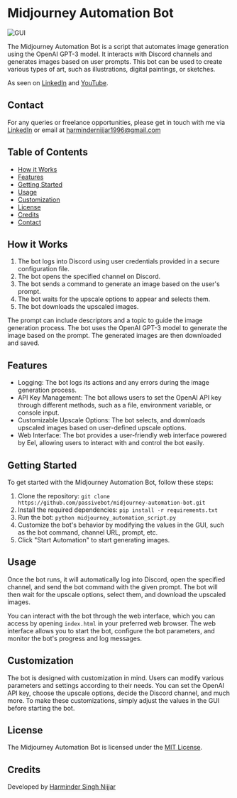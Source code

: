 # Midjourney Automation Bot

![GUI](https://github.com/passivebot/midjourney-automation-bot/blob/8efd67a4e6e09b844db6da809469fbe26e90a60f/chrome_zrfWeRJEmB.png)

The Midjourney Automation Bot is a script that automates image generation using the OpenAI GPT-3 model. It interacts with Discord channels and generates images based on user prompts. This bot can be used to create various types of art, such as illustrations, digital paintings, or sketches.

As seen on [LinkedIn](https://www.linkedin.com/posts/harmindersinghnijjar_sikhism-sikhi-punjab-activity-7058192758297022464-CPs6?utm_source=share&utm_medium=member_desktop) and [YouTube](https://www.youtube.com/watch?v=IJ0jNhrKQ34).

## Contact

For any queries or freelance opportunities, please get in touch with me via [LinkedIn](https://www.linkedin.com/in/harmindersinghnijjar/) or email at harmindernijjar1996@gmail.com

## Table of Contents

- [How it Works](#how-it-works)
- [Features](#features)
- [Getting Started](#getting-started)
- [Usage](#usage)
- [Customization](#customization)
- [License](#license)
- [Credits](#credits)
- [Contact](#contact)

## How it Works

1. The bot logs into Discord using user credentials provided in a secure configuration file.
2. The bot opens the specified channel on Discord.
3. The bot sends a command to generate an image based on the user's prompt.
4. The bot waits for the upscale options to appear and selects them.
5. The bot downloads the upscaled images.

The prompt can include descriptors and a topic to guide the image generation process. The bot uses the OpenAI GPT-3 model to generate the image based on the prompt. The generated images are then downloaded and saved.

## Features

- Logging: The bot logs its actions and any errors during the image generation process.
- API Key Management: The bot allows users to set the OpenAI API key through different methods, such as a file, environment variable, or console input.
- Customizable Upscale Options: The bot selects, and downloads upscaled images based on user-defined upscale options.
- Web Interface: The bot provides a user-friendly web interface powered by Eel, allowing users to interact with and control the bot easily.

## Getting Started

To get started with the Midjourney Automation Bot, follow these steps:

1. Clone the repository: `git clone https://github.com/passivebot/midjourney-automation-bot.git`
2. Install the required dependencies: `pip install -r requirements.txt`
3. Run the bot: `python midjourney_automation_script.py`
4. Customize the bot's behavior by modifying the values in the GUI, such as the bot command, channel URL, prompt, etc.
5. Click "Start Automation" to start generating images.

## Usage

Once the bot runs, it will automatically log into Discord, open the specified channel, and send the bot command with the given prompt. The bot will then wait for the upscale options, select them, and download the upscaled images.

You can interact with the bot through the web interface, which you can access by opening `index.html` in your preferred web browser. The web interface allows you to start the bot, configure the bot parameters, and monitor the bot's progress and log messages.

## Customization

The bot is designed with customization in mind. Users can modify various parameters and settings according to their needs. You can set the OpenAI API key, choose the upscale options, decide the Discord channel, and much more. To make these customizations, simply adjust the values in the GUI before starting the bot.

## License

The Midjourney Automation Bot is licensed under the [MIT License](https://github.com/passivebot/midjourney-automation-bot/blob/main/LICENSE).

## Credits

Developed by [Harminder Singh Nijjar](https://github.com/harmindersinghnijjar)





